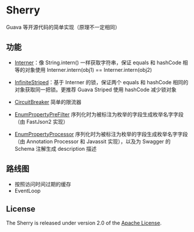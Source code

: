 # Sherry

Guava 等开源代码的简单实现（原理不一定相同）

## 功能

- [Interner](src/main/java/io/github/hligaty/reference/Interner.java)：像 String.intern() 一样获取字符串，保证 equals 和 hashCode 相等的对象使用 Interner.intern(obj1) == Interner.intern(obj2)
- [InfiniteStriped](src/main/java/io/github/hligaty/reference/InfiniteStriped.java)：基于 Interner 的锁，保证两个 equals 和 hashCode 相同的对象获取同一把锁。更推荐 Guava Striped 使用 hashCode 减少锁对象

- [CircuitBreaker](src/main/java/io/github/hligaty/circuitBreaker/CircuitBreaker.java) 简单的限流器
- [EnumPropertyPreFilter](src/main/java/io/github/hligaty/reflection/EnumPropertyPreFilter.java) 序列化时为被标注为枚举的字段生成枚举名字字段（由 FastJson2 实现）
- [EnumPropertyProcessor](src/main/java/io/github/hligaty/reflection/EnumPropertyProcessor.java) 序列化时为被标注为枚举的字段生成枚举名字字段（由 Annotation Processor 和 Javassit 实现），以及为 Swagger 的 Schema 注解生成 description 描述

## 路线图

- 按照访问时间过期的缓存
- EventLoop

## License

The Sherry is released under version 2.0 of the [Apache License](https://www.apache.org/licenses/LICENSE-2.0).
